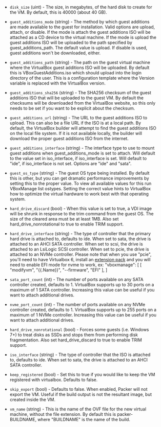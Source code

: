 <!-- Code generated from the comments of the Config struct in builder/virtualbox/iso/builder.go; DO NOT EDIT MANUALLY -->

-   `disk_size` (uint) - The size, in megabytes, of the hard disk to create for the VM. By
    default, this is 40000 (about 40 GB).
    
-   `guest_additions_mode` (string) - The method by which guest additions are made available to the guest for
    installation. Valid options are upload, attach, or disable. If the mode
    is attach the guest additions ISO will be attached as a CD device to the
    virtual machine. If the mode is upload the guest additions ISO will be
    uploaded to the path specified by guest_additions_path. The default
    value is upload. If disable is used, guest additions won't be
    downloaded, either.
    
-   `guest_additions_path` (string) - The path on the guest virtual machine where the VirtualBox guest
    additions ISO will be uploaded. By default this is
    VBoxGuestAdditions.iso which should upload into the login directory of
    the user. This is a configuration template where the Version variable is
    replaced with the VirtualBox version.
    
-   `guest_additions_sha256` (string) - The SHA256 checksum of the guest additions ISO that will be uploaded to
    the guest VM. By default the checksums will be downloaded from the
    VirtualBox website, so this only needs to be set if you want to be
    explicit about the checksum.
    
-   `guest_additions_url` (string) - The URL to the guest additions ISO to upload. This can also be a file
    URL if the ISO is at a local path. By default, the VirtualBox builder
    will attempt to find the guest additions ISO on the local file system.
    If it is not available locally, the builder will download the proper
    guest additions ISO from the internet.
    
-   `guest_additions_interface` (string) - The interface type to use to mount guest additions when
    guest_additions_mode is set to attach. Will default to the value set in
    iso_interface, if iso_interface is set. Will default to "ide", if
    iso_interface is not set. Options are "ide" and "sata".
    
-   `guest_os_type` (string) - The guest OS type being installed. By default this is other, but you can
    get dramatic performance improvements by setting this to the proper
    value. To view all available values for this run VBoxManage list
    ostypes. Setting the correct value hints to VirtualBox how to optimize
    the virtual hardware to work best with that operating system.
    
-   `hard_drive_discard` (bool) - When this value is set to true, a VDI image will be shrunk in response
    to the trim command from the guest OS. The size of the cleared area must
    be at least 1MB. Also set hard_drive_nonrotational to true to enable
    TRIM support.
    
-   `hard_drive_interface` (string) - The type of controller that the primary hard drive is attached to,
    defaults to ide. When set to sata, the drive is attached to an AHCI SATA
    controller. When set to scsi, the drive is attached to an LsiLogic SCSI
    controller. When set to pcie, the drive is attached to an NVMe
    controller. Please note that when you use "pcie", you'll need to have
    Virtualbox 6, install an [extension
    pack](https://www.virtualbox.org/wiki/Downloads#VirtualBox6.0.14OracleVMVirtualBoxExtensionPack)
    and you will need to enable EFI mode for nvme to work, ex:
      "vboxmanage": [
          [ "modifyvm", "{{.Name}}", "--firmware", "EFI" ],
       ]
    
-   `sata_port_count` (int) - The number of ports available on any SATA controller created, defaults
    to 1. VirtualBox supports up to 30 ports on a maximum of 1 SATA
    controller. Increasing this value can be useful if you want to attach
    additional drives.
    
-   `nvme_port_count` (int) - The number of ports available on any NVMe controller created, defaults
    to 1. VirtualBox supports up to 255 ports on a maximum of 1 NVMe
    controller. Increasing this value can be useful if you want to attach
    additional drives.
    
-   `hard_drive_nonrotational` (bool) - Forces some guests (i.e. Windows 7+) to treat disks as SSDs and stops
    them from performing disk fragmentation. Also set hard_drive_discard to
    true to enable TRIM support.
    
-   `iso_interface` (string) - The type of controller that the ISO is attached to, defaults to ide.
    When set to sata, the drive is attached to an AHCI SATA controller.
    
-   `keep_registered` (bool) - Set this to true if you would like to keep the VM registered with
    virtualbox. Defaults to false.
    
-   `skip_export` (bool) - Defaults to false. When enabled, Packer will not export the VM. Useful
    if the build output is not the resultant image, but created inside the
    VM.
    
-   `vm_name` (string) - This is the name of the OVF file for the new virtual machine, without
    the file extension. By default this is packer-BUILDNAME, where
    "BUILDNAME" is the name of the build.
    
